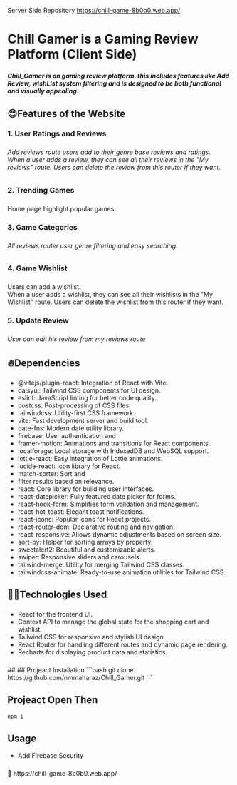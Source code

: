 Server Side Repository https://chill-game-8b0b0.web.app/
<h1 align="left">Chill Gamer is a Gaming Review Platform (Client Side)</h1>

###

<h5 align="left">Chill_Gamer is an gaming review platform. this includes features like Add Review, wishList system filtering and is designed to be both functional and visually appealing.</h5>

###

<h2 align="left">😊Features of the Website</h2>

###

<h3 align="left">1. User Ratings and Reviews</h3>

###

<h6 align="left">Add reviews route users add to their genre base reviews and ratings.<br>When a user adds a review, they can see all their reviews in the "My reviews" route. Users can delete the review from this router if they want.</h6>

###

<h3 align="left">2. Trending Games</h3>

###

<p align="left">Home page highlight popular games.</p>

###

<h3 align="left">3. Game Categories</h3>

###

<h6 align="left">All reviews router user genre filtering and easy searching.</h6>

###

<h3 align="left">4. Game Wishlist</h3>

###

<p align="left">Users can add a wishlist.<br>When a user adds a wishlist, they can see all their wishlists in the "My Wishlist" route. Users can delete the wishlist from this router if they want.</p>

###

<h3 align="left">5. Update Review</h3>

###

<h6 align="left">User can edit his review from my reviews route</h6>

###

<h2 align="left">🔥Dependencies</h2>

###

- @vitejs/plugin-react: Integration of React with Vite.
- daisyui: Tailwind CSS components for UI design.
- eslint: JavaScript linting for better code quality.
- postcss: Post-processing of CSS files.
- tailwindcss: Utility-first CSS framework.
- vite: Fast development server and build tool.
- date-fns: Modern date utility library.
- firebase: User authentication and
- framer-motion: Animations and transitions for React components.
- localforage: Local storage with IndexedDB and WebSQL support.
- lottie-react: Easy integration of Lottie animations.
- lucide-react: Icon library for React.
- match-sorter: Sort and
- filter results based on relevance.
- react: Core library for building user interfaces.
- react-datepicker: Fully featured date picker for forms.
- react-hook-form: Simplifies form validation and management.
- react-hot-toast: Elegant toast notifications.
- react-icons: Popular icons for React projects.
- react-router-dom: Declarative routing and navigation.
- react-responsive: Allows dynamic adjustments based on screen size.
- sort-by: Helper for sorting arrays by property.
- sweetalert2: Beautiful and customizable alerts.
- swiper: Responsive sliders and carousels.
- tailwind-merge: Utility for merging Tailwind CSS classes.
- tailwindcss-animate: Ready-to-use animation utilities for Tailwind CSS.</p>

###

<h2 align="left">👨‍💻Technologies Used</h2>

###

- React for the frontend UI.
- Context API to manage the global state for the shopping cart and wishlist.
- Tailwind CSS for responsive and stylish UI design.
- React Router for handling different routes and dynamic page rendering.
- Recharts for displaying product data and statistics.
###

<p align="left"></p>
##
## Projeact Installation
```bash
git clone https://github.com/nmmaharaz/Chill_Gamer.git
```

## Projeact Open Then
```bash
npm i
```

## Usage
- Add Firebase Security

###

<p align="left">🔗 https://chill-game-8b0b0.web.app/</p>

###
